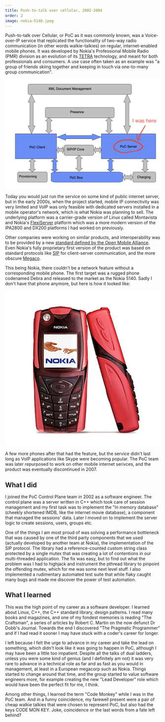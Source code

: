 ```yaml
---
title: Push-to-talk over cellular, 2002-2004
order: 2
image: nokia-5140.jpeg
---
```


Push-to-talk over Cellular, or PoC as it was commonly known, was a Voice-over-IP service that replicated the functionality of two-way radio communication (in other words walkie-talkies) on regular, internet-enabled mobile phones. It was developed by Nokia's Professional Mobile Radio (PMR) division as an evolution of its [TETRA]((https://en.wikipedia.org/wiki/Professional_mobile_radio)) technology, and meant for both professionals and consumers. A use case often taken as an example was "a group of friends skiing together and keeping in touch via one-to-many group communication".

![OMA PoC Architecture](poc.png)

Today you would just run the service on some kind of public internet server, but in the early 2000s, when the project started, mobile IP connectivity was very limited and VoIP was only feasible with dedicated servers installed in a mobile operator's network, which is what Nokia was planning to sell. The underlying platform was a carrier-grade version of Linux called Montavista and Nokia's [FlexiServer]((https://www.globenewswire.com/news-release/2002/02/20/1845763/0/en/Nokia-unveils-uniform-platform-technology-for-All-IP-mobility-networks.html)) platform which was a more modern version of the IPA2800 and DX200 platforms I had worked on previously.

Other companies were working on similar products, and interoperability was to be provided by a new [standard defined by the Open Mobile Alliance](http://www.openmobilealliance.org/release/PoC/V2_0-20110802-A/OMA-AD-PoC-V2_0-20110802-A.pdf). Even Nokia's fully proprietary first version of the product was based on standard protocols like [SIP](https://en.wikipedia.org/wiki/Session_Initiation_Protocol) for client-server communication, and the more obscure [Megaco](https://datatracker.ietf.org/doc/html/rfc3015). 

This being Nokia, there couldn't be a network feature without a corresponding mobile phone. The first target was a rugged phone codenamed Debra and released to the market as the Nokia 5140. Sadly I don't have that phone anymore, but here is how it looked like: 

![Nokia 5140](debra.png)

A few more phones after that had the feature, but the service didn't last long as VoIP applications like Skype were becoming popular. The PoC team was later repurposed to work on other mobile internet serivces, and the product was eventually discontinued in 2007.

## What I did

I joined the PoC Control Plane team in 2002 as a software engineer. The control plane was a server written in C++ which took care of session management and my first task was to implement the "In memory database" (cheekly shortened IMDB, like the internet movie database), a component that managed the sessions' data. Later I moved on to implement the server logic to create sessions, users, groups etc. 

One of the things I am most proud of was solving a performance bottleneck that was caused by one of the third party components that we used (actually developed by another team at Nokia), the implementation of the SIP protocol. The library had a reference-counted custom string class protected by a single mutex that was creating a lot of contentions in our multi-threaded application. The fix was easy, but to find out what the problem was I had to highjack and instrument the pthread library to pinpoint the offending mutex, which for me was some next level stuff. I also implemented a rudimentary automated test suite that while flaky caught many bugs and made me discover the power of test automation.

## What I learned

This was the high point of my career as a software developer. I learned about Linux, C++, the C++ standard library, design patterns. I read many books and magazines, and one of my fondest memories is reading "The Craftsman", a series of articles by Robert C. Martin on the now defunct Dr Dobb's Journal. Towards the end I discovered "The Pragmatic Programmer" and if I had read it sooner I may have stuck with a coder's career for longer.

I left because I felt the urge to advance in my career and take the lead on something, which didn't look like it was going to happen in PoC, although I may have been a little too impatient. Despite all the talks of dual ladders, unless you were some kind of genius (and I definitely am not) it was very rare to advance in a technical role as far and as fast as you would in management, at least in a European megacorp such as Nokia. Things started to change around that time, and the group started to value software engineers more, for example creating the new "Lead Developer" role which would have been the perfect fit for me, I think. 

Among other things, I learned the term "Code Monkey" while I was in the PoC team. And in a funny coincidence, my farewell present were a pair of cheap walkie talkies that were chosen to represent PoC, but also had the keys CODE MON KEY. Joke, coincidence or the last words from a fate left behind?
